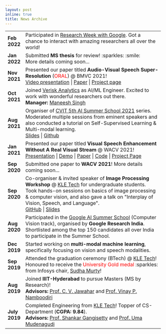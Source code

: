 ```yaml
---
layout: post
inline: true
title: News Archive
---
```


<style>
.table td, .table th {
    font-size: 16px;
}
</style>
<table class="table table-sm table-borderless" >
	<tr>
	  <td style="width: 10%"><b>Feb 2022</b></td>
	  <td> 
	   Participated in <a href="https://sites.google.com/view/researchweek2022">Research Week with Google</a>. Got a chance to interact with amazing researchers all over the world!   
	  </td>
	</tr>
	<tr>
	  <td style="width: 10%"><b>Jan 2022</b></td>
	  <td> 
	   Submitted <b>MS thesis</b> for review! :sparkles: :smile: <br> More details coming soon... 
	  </td>
	</tr>
	<tr>
	  <td style="width: 10%"><b>Nov 2021</b></td>
	  <td> 
	   Presented our paper titled <b>Audio-Visual Speech Super-Resolution</b> (<span style="color:red">ORAL</span>) @ BMVC 2021! <br> <a href="https://www.bmvc2021-virtualconference.com/conference/papers/paper_0930.html">Video presentation</a> | <a href="https://www.bmvc2021-virtualconference.com/assets/papers/0930.pdf">Paper</a> | <a href="http://cvit.iiit.ac.in/research/projects/cvit-projects/audio-visual-speech-super-resolution">Project page</a>
	  </td>
	</tr>
	<tr>
	  <td style="width: 10%"><b>Oct 2021</b></td>
	  <td> 
	   Joined <a href="https://www.verisk.com">Verisk Analytics</a> as AI/ML Engineer. Excited to work with wonderful researchers out there. <br> <b>Manager:</b> <a href="https://www.linkedin.com/in/maneesh-singh-3523ab9/">Maneesh Singh</a>
	  </td>
	</tr>
	<tr>
	  <td style="width: 10%"><b>Aug 2021</b></td>
	  <td> 
	   Organiser of <a href="https://cvit.iiit.ac.in/summerschool2021/">CVIT 5th AI Summer School 2021</a> series. Moderated multiple sessions from eminent speakers and also conducted a tutorial on Self-Supervised Learning & Multi-modal learning. <br> <a href="https://docs.google.com/presentation/d/1YAoy8iISkiuowsmBgpC2W5LQxbQzYwnB/edit?usp=sharing&ouid=108208070141440931374&rtpof=true&sd=true">Slides</a> | <a href="https://github.com/Sindhu-Hegde/speaker-separation">Github</a>
	  </td>
	</tr>
	<tr>
	  <td style="width: 10%"><b>Jan 2021</b></td>
	  <td> 
	   Presented our paper titled <b>Visual Speech Enhancement Without A Real Visual Stream</b> @ WACV 2021! 
	   <br> <a href="https://www.youtube.com/watch?v=Dqx6d-XdQCI">Presentation</a> | <a href="https://www.youtube.com/watch?v=y_oP9t7WEn4">Demo</a> | <a href="https://openaccess.thecvf.com/content/WACV2021/papers/Hegde_Visual_Speech_Enhancement_Without_a_Real_Visual_Stream_WACV_2021_paper.pdf">Paper</a> | <a href="https://github.com/Sindhu-Hegde/pseudo-visual-speech-denoising">Code</a> | <a href="http://cvit.iiit.ac.in/research/projects/cvit-projects/visual-speech-enhancement-without-a-real-visual-stream">Project Page</a>
	  </td>
	</tr>
	<tr>
	  <td style="width: 10%"><b>Sep 2020</b></td>
	  <td> 
	   Submitted one paper to <b>WACV 2021</b>! More details coming soon... 
	  </td>
	</tr>
	<tr>
	  <td style="width: 10%"><b>Sep 2020</b></td>
	  <td> 
	   Co-organiser & invited speaker of <b>Image Processing Workshop</b> @ <a href="https://www.kletech.ac.in">KLE Tech</a> for undergraduate students. Took hands-on sessions on basics of image processing & computer vision, and also gave a talk on "Interplay of Vision, Speech, and Language".
	   <br> <a href="https://github.com/Sindhu-Hegde/image_processing_workshop_kletech">GitHub</a> | <a href="https://docs.google.com/presentation/d/133hVEDSCHAGKx3_Ra8BDi1LzTPSNSe1krJrC1NxBv3A/edit?usp=sharing">Slides</a>
	  </td>
	</tr>
	<tr>
	  <td style="width: 10%"><b>Aug 2020</b></td>
	  <td> 
	   Participated in the <a href="https://sites.google.com/view/aisummerschool2020/home">Google AI Summer School</a> (Computer Vision track), organised by <b>Google Research India</b>. Shortlisted among the top 150 candidates all over India to participate in the Summer School.
	  </td>
	</tr>
	<tr>
	  <td style="width: 10%"><b>Dec 2019</b></td>
	  <td> 
	   Started working on <b>multi-modal machine learning</b>, specifically focusing on vision and speech modalities.
	  </td>
	</tr>
	<tr>
	  <td style="width: 10%"><b>Sep 2019</b></td>
	  <td> 
	   Attended the graduation ceremony (BTech) @ <a href="https://www.kletech.ac.in">KLE Tech</a>! Honoured to receive the <span style="color:red">University Gold medal</span> :sparkles: from Infosys chair, <a href="https://en.wikipedia.org/wiki/Sudha_Murty">Sudha Murty</a>!
	  </td>
	</tr>
	<tr>
	  <td style="width: 10%"><b>Aug 2019</b></td>
	  <td> 
	   Joined <b>IIIT-Hyderabad</b> to pursue Masters (MS by Research)! 
	   <br><b>Advisors:</b> <a href="https://faculty.iiit.ac.in/~jawahar/index.html">Prof. C. V. Jawahar</a> and <a href="https://vinaypn.github.io">Prof. Vinay P. Namboodiri</a>  
	  </td>
	</tr>
	<tr>
	  <td style="width: 10%"><b>July 2019</b></td>
	  <td> 
	   Completed Engineering from <a href="https://www.kletech.ac.in">KLE Tech</a>! Topper of CS-Department (<b>CGPA: 9.84</b>). 
	   <br><b>Advisors:</b> <a href="https://sites.google.com/site/shankarsetty/home">Prof. Shankar Gangisetty</a> and <a href="https://scholar.google.co.in/citations?user=xBaqwmkAAAAJ&hl=en">Prof. Uma Mudenagudi</a>
	  </td>
	</tr>

</table>